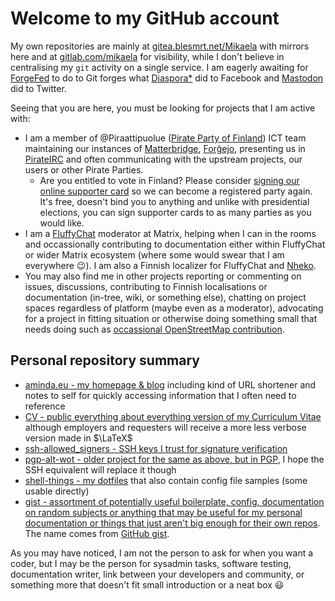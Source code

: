 <!-- @format -->

# Welcome to my GitHub account

My own repositories are mainly at
[gitea.blesmrt.net/Mikaela](https://gitea.blesmrt.net/mikaela/) with mirrors
here and at [gitlab.com/mikaela](https://gitlab.com/mikaela/) for visibility,
while I don't believe in centralising my `git` activity on a single service. I
am eagerly awaiting for [ForgeFed](https://forgefed.org/) to do to Git forges
what [Diaspora\*](https://diasporafoundation.org/) did to Facebook and
[Mastodon](https://joinmastodon.org/) did to Twitter.

Seeing that you are here, you must be looking for projects that I am active
with:

- I am a member of @Piraattipuolue
  ([Pirate Party of Finland](https://www.piraattipuolue.fi/en/)) ICT team
  maintaining our instances of
  [Matterbridge](https://github.com/42wim/matterbridge/),
  [Forĝejo](https://git.piraattipuolue.fi/), presenting us in
  [PirateIRC](https://pirateirc.net/) and often communicating with the upstream
  projects, our users or other Pirate Parties.
  - Are you entitled to vote in Finland? Please consider
    [signing our online supporter card](https://puoluerekisteri.fi/#/puolue/51)
    so we can become a registered party again. It's free, doesn't bind you to
    anything and unlike with presidential elections, you can sign supporter
    cards to as many parties as you would like.
- I am a [FluffyChat](https://gitlab.com/famedly/fluffychat/) moderator at
  Matrix, helping when I can in the rooms and occassionally contributing to
  documentation either within FluffyChat or wider Matrix ecosystem (where some
  would swear that I am everywhere :wink:). I am also a Finnish localizer for
  FluffyChat and [Nheko](https://github.com/Nheko-Reborn/nheko/).
- You may also find me in other projects reporting or commenting on issues,
  discussions, contributing to Finnish localisations or documentation (in-tree,
  wiki, or something else), chatting on project spaces regardless of platform
  (maybe even as a moderator), advocating for a project in fitting situation or
  otherwise doing something small that needs doing such as
  [occassional OpenStreetMap contribution](https://www.openstreetmap.org/user/Ciblia).

## Personal repository summary

- [aminda.eu - my homepage & blog](https://www.aminda.eu/) including kind of URL
  shortener and notes to self for quickly accessing information that I often
  need to reference
- [CV - public everything about everything version of my Curriculum Vitae](https://cv.aminda.eu/)
  although employers and requesters will receive a more less verbose version
  made in $\LaTeX$
- [ssh-allowed_signers - SSH keys I trust for signature verification](https://gitea.blesmrt.net/Mikaela/ssh-allowed_signers)
- [pgp-alt-wot - older project for the same as above, but in PGP](https://gitea.blesmrt.net/mikaela/pgp-alt-wot),
  I hope the SSH equivalent will replace it though
- [shell-things - my dotfiles](https://gitea.blesmrt.net/mikaela/shell-things)
  that also contain config file samples (some usable directly)
- [gist - assortment of potentially useful boilerplate, config, documentation on random subjects or anything that may be useful for my personal documentation or things that just aren't big enough for their own repos](https://gitea.blesmrt.net/mikaela/gist).
  The name comes from [GitHub gist](https://gist.github.com/).

As you may have noticed, I am not the person to ask for when you want a coder,
but I may be the person for sysadmin tasks, software testing, documentation
writer, link between your developers and community, or something more that
doesn't fit small introduction or a neat box :smiley:
